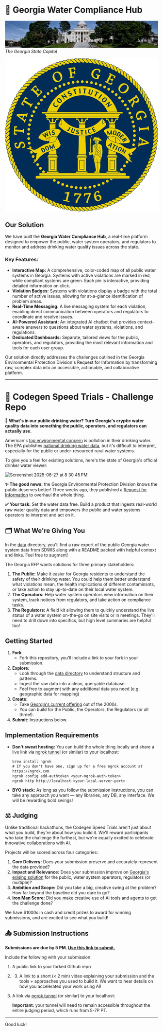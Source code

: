 # 🍑 Georgia Water Compliance Hub

![Georgia State Capitol](public/georgia/georgiastatecapital.tiff)
*The Georgia State Capitol*

![Georgia State Seal](public/georgia/891-004-1A660847.jpg.webp)

## Our Solution

We have built the **Georgia Water Compliance Hub**, a real-time platform designed to empower the public, water system operators, and regulators to monitor and address drinking water quality issues across the state.

### Key Features:

*   **Interactive Map:** A comprehensive, color-coded map of all public water systems in Georgia. Systems with active violations are marked in red, while compliant systems are green. Each pin is interactive, providing detailed information on click.
*   **Violation Badges:** Systems with violations display a badge with the total number of active issues, allowing for at-a-glance identification of problem areas.
*   **Real-Time Messaging:** A live messaging system for each violation, enabling direct communication between operators and regulators to coordinate and resolve issues.
*   **AI-Powered Assistant:** An integrated AI chatbot that provides context-aware answers to questions about water systems, violations, and regulations.
*   **Dedicated Dashboards:** Separate, tailored views for the public, operators, and regulators, providing the most relevant information and tools for each user group.

Our solution directly addresses the challenges outlined in the Georgia Environmental Protection Division's Request for Information by transforming raw, complex data into an accessible, actionable, and collaborative platform.

---

# 🏁 Codegen Speed Trials - Challenge Repo 

**🚰 What's in our public drinking water? Turn Georgia's cryptic water quality data into something the public, operators, and regulators can actually use.**

American's [top environmental concern](https://news.gallup.com/poll/643850/seven-key-gallup-findings-environment-earth-day.aspx) is pollution in their drinking water. The EPA publishes [national drinking water data](https://www.epa.gov/ground-water-and-drinking-water/safe-drinking-water-information-system-sdwis-federal-reporting), but it's difficult to interpret, especially for the public or under-resourced rural water systems.

To give you a feel for existing solutions, here's the state of Georgia's official drinker water viewer:

<img width="900" alt="Screenshot 2025-06-27 at 8 30 45 PM" src="https://github.com/user-attachments/assets/d8f7c9e9-a146-4a8f-b6c7-fed8d634ca2c" />


**✨ The good news:** the Georgia Environmental Protection Division knows the public deserves better! Three weeks ago, they published a [Request for Information](https://drive.google.com/file/d/13VkRTJhGJcF9FmgrXs-j4PZzI3jepFvq/view?usp=sharing) to overhaul the whole thing.

**✅ Your task:** Set the water data free. Build a product that ingests real-world raw water quality data and empowers the public and water systems operators to interpret and act on it.

## 🗂️ What We're Giving You

In the [data](data/) directory, you'll find a raw export of the public Georgia water system data from SDWIS along with a README packed with helpful context and links. Feel free to augment! 

The Georgia RFP wants solutions for three primary stakeholders:

1. **The Public:** Make it easier for Georgia residents to understand the safety of their drinking water. You could help them better understand what violations mean, the health implications of different contaminants, or take action to stay up-to-date on their local water system. 
2. **The Operators:** Help water system operators view information on their system, track notices from regulators, and take action on compliance tasks. 
3. **The Regulators:** A field kit allowing them to quickly understand the live status of a water system on-the-go on site visits or in meetings. They'll need to drill down into specifics, but high level summaries are helpful too! 

## Getting Started

1. **Fork**
   - Fork this repository, you'll include a link to your fork in your submission.
3. **Explore:**
   - Look through the [data directory](data/) to understand structure and patterns.
   - Ingest the raw data into a clean, queryable database.
   - Feel free to augment with any additional data you need (e.g. geographic data for mapping)
4. **Create:**
   - Take [Georgia's current offering](https://gadrinkingwater.net/DWWPUB/) out of the 2000s.
   - You can build for the Public, the Operators, the Regulators (or all three!).
1. **Submit:** Instructions below.

## Implementation Requirements

- **Don't sweat hosting:** You can build the whole thing locally and share a live link via [ngrok tunnel](https://ngrok.com/our-product/secure-tunnels) (or similar) to your localhost:

   ```shell
   brew install ngrok
   # If you don't have one, sign up for a free ngrok account at https://ngrok.com
   ngrok config add-authtoken <your-ngrok-auth-token>
   ngrok http http://localhost:<your-local-server-port>
   ```
- **BYO stack:** As long as you follow the submission instructions, you can take any approach you want — any libraries, any DB, any interface. We will be rewarding bold swings!  


## ⚖️ Judging

Unlike traditional hackathons, the Codegen Speed Trials aren't just about what you build, they're about how you build it. We'll reward participants who take the challenge the furthest, but we're equally excited to celebrate innovative collaborations with AI.

​Projects will be scored across four categories:

1. **Core Delivery:** Does your submission preserve and accurately represent the data provided?
2. **Impact and Relevance:** Does your submission improve on [Georgia's exising solution](https://gadrinkingwater.net/DWWPUB/) for the public, water system operators, regulators (or multiple)?
3. **Ambition and Scope:** Did you take a big, creative swing at the problem? How far beyond the baseline did you dare to go?
4. **Iron Man Score:** Did you make creative use of AI tools and agents to get the challenge done?

We have $1000s in cash and credit prizes to award for winning submissions, and are excited to see what you build!

## 📤 Submission Instructions

**Submissions are due by 5 PM. [Use this link to submit.](https://cerebralvalley.ai/e/codegen-speedtrials-2025/hackathon/submit)**

Include the following with your submission:

1. A public link to your forked Github repo
2. 3. A link to a short (< 2 min) video explaining your submission and the tools + approaches you used to build it. We want to hear details on how you accelerated your work using AI!
3. A link via [ngrok tunnel](https://ngrok.com/our-product/secure-tunnels) (or similar) to your localhost:

   **Important:** your tunnel will need to remain accessible throughout the entire judging period, which runs from 5-7P PT.

---

Good luck!
